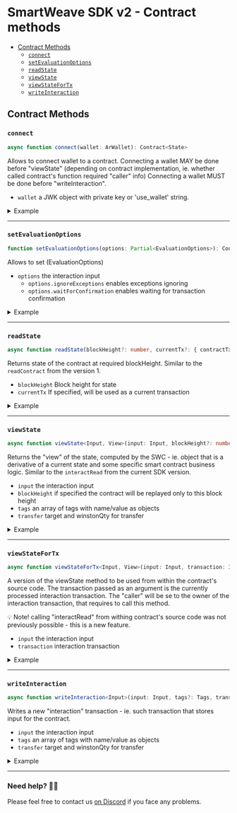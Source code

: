 # SmartWeave SDK v2 - Contract methods

- [Contract Methods](#contract-methods)
  - [`connect`](#connect)
  - [`setEvaluationOptions`](#setevaluationoptions)
  - [`readState`](#readstate)
  - [`viewState`](#viewstate)
  - [`viewStateForTx`](#viewstatefortx)
  - [`writeInteraction`](#writeinteraction)

## Contract Methods

### `connect`

```typescript
async function connect(wallet: ArWallet): Contract<State>
```

Allows to connect wallet to a contract. Connecting a wallet MAY be done before "viewState" (depending on contract implementation, ie. whether called contract's function required "caller" info) Connecting a wallet MUST be done before "writeInteraction".

- `wallet`        a JWK object with private key or 'use_wallet' string.

<details>
  <summary>Example</summary>

  ```typescript
  const contract = smartweave
    .contract("YOUR_CONTRACT_TX_ID")
    .connect(jwk);
  ```
</details>

---

### `setEvaluationOptions`

```typescript
function setEvaluationOptions(options: Partial<EvaluationOptions>): Contract<State>
```

Allows to set (EvaluationOptions)


- `options`                         the interaction input
  - `options.ignoreExceptions`      enables exceptions ignoring
  - `options.waitForConfirmation`   enables waiting for transaction confirmation

<details>
  <summary>Example</summary>

  ```typescript
  const contract = smartweave
    .contract("YOUR_CONTRACT_TX_ID")
    .setEvaluationOptions({
      waitForConfirmation: true,
      ignoreExceptions: false,
    });
  ```
</details>

---


### `readState`

```typescript
async function readState(blockHeight?: number, currentTx?: { contractTxId: string; interactionTxId: string }[]): Promise<EvalStateResult<State>>
```

Returns state of the contract at required blockHeight. Similar to the `readContract` from the version 1.

- `blockHeight`        Block height for state
- `currentTx`          If specified, will be used as a current transaction

<details>
  <summary>Example</summary>

  ```typescript
  const { state, validity } = await contract.readState();
  ```
</details>

---

### `viewState`

```typescript
async function viewState<Input, View>(input: Input, blockHeight?: number, tags?: Tags, transfer?: ArTransfer): Promise<InteractionResult<State, View>>
```

Returns the "view" of the state, computed by the SWC - ie. object that is a derivative of a current state and some specific smart contract business logic. Similar to the `interactRead` from the current SDK version.

- `input`                the interaction input
- `blockHeight`          if specified the contract will be replayed only to this block height
- `tags`                 an array of tags with name/value as objects
- `transfer`             target and winstonQty for transfer

<details>
  <summary>Example</summary>

  ```typescript
  const { result } = await contract.viewState<any, any>({
    function: "NAME_OF_YOUR_FUNCTION",
    data: { ... }
  });
  ```
</details>

---

### `viewStateForTx`

```typescript
async function viewStateForTx<Input, View>(input: Input, transaction: InteractionTx): Promise<InteractionResult<State, View>>
```

A version of the viewState method to be used from within the contract's source code. The transaction passed as an argument is the currently processed interaction transaction. The "caller" will be se to the owner of the interaction transaction, that requires to call this method.

💡 Note! calling "interactRead" from withing contract's source code was not previously possible - this is a new feature.

- `input`                the interaction input
- `transaction`          interaction transaction

<details>
  <summary>Example</summary>

  ```typescript
  const { result } = await contract.viewStateForTx<any, any>({
    function: "NAME_OF_YOUR_FUNCTION",
    data: { ... }
  }, transaction);
  ```
</details>

---

### `writeInteraction`

```typescript
async function writeInteraction<Input>(input: Input, tags?: Tags, transfer?: ArTransfer): Promise<string>
```

Writes a new "interaction" transaction - ie. such transaction that stores input for the contract.

- `input`         the interaction input
- `tags`          an array of tags with name/value as objects
- `transfer`      target and winstonQty for transfer

<details>
  <summary>Example</summary>

  ```typescript
  const result = await contract.writeInteraction({
    function: "NAME_OF_YOUR_FUNCTION",
    data: { ... }
  });
  ```
</details>

---

### Need help? 🙋‍♂️
Please feel free to contact us [on Discord](https://redstone.finance/discord) if you face any problems.

